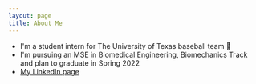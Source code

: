 ```yaml
---
layout: page
title: About Me
---
```


- I'm a student intern for The University of Texas baseball team 🤘
- I'm pursuing an MSE in Biomedical Engineering, Biomechanics Track and plan to graduate in Spring 2022
- [My LinkedIn page](https://www.linkedin.com/in/miles-okamoto/)